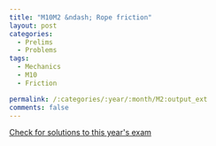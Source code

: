 ```yaml
---
title: "M10M2 &ndash; Rope friction"
layout: post
categories:
  - Prelims
  - Problems
tags:
  - Mechanics
  - M10
  - Friction

permalink: /:categories/:year/:month/M2:output_ext
comments: false
---
```

<object data="2010M2M.pdf" type="application/pdf" width="100%" height="500"></object>
<div class="message"><a href='https://princetonprelim.com/prelim/25/'>Check for solutions to this year's exam</a></div>